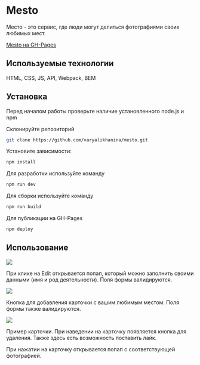 # Mesto

Место - это сервис, где люди могут делиться фотографиями своих любимых мест.

[Mesto на GH-Pages](https://varyalikhanina.github.io/mesto)

## Используемые технологии
HTML, CSS, JS, API, Webpack, BEM

## Установка
Перед началом работы проверьте наличие установленного node.js и npm

Склонируйте репозиторий
```bash
git clone https://github.com/varyalikhanina/mesto.git
```

Установите зависимости:
```bash
npm install
```

Для разработки используйте команду
```bash
npm run dev
```

Для сборки используйте команду
```bash
npm run build
```
Для публикации на GH-Pages
```bash
npm deploy
```

## Использование
![](https://2.downloader.disk.yandex.ru/preview/f23c60cff..)

При клике на Edit открывается попап, который можно заполнить своими данными (имя и род деятельности). Поля формы валидируются.

![](https://2.downloader.disk.yandex.ru/preview/f86df8499..)

Кнопка для добавления карточки с вашим любимым местом.
Поля формы также валидируются.

![](https://3.downloader.disk.yandex.ru/preview/886f27adf..)

Пример карточки. При наведении на карточку появляется кнопка для удаления. Также здесь есть возможность поставить лайк.

При нажатии на карточку открывается попап с соответствующей фотографией.